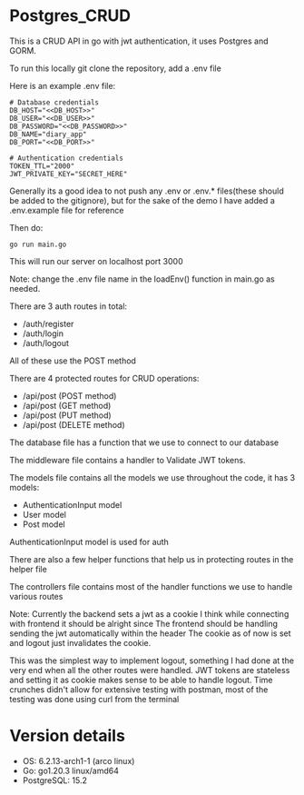 # Postgres_CRUD

This is a CRUD API in go with jwt authentication, it uses Postgres and GORM. 

To run this locally git clone the repository, add a .env file

Here is an example .env file:
```
# Database credentials
DB_HOST="<<DB_HOST>>"
DB_USER="<<DB_USER>>"
DB_PASSWORD="<<DB_PASSWORD>>"
DB_NAME="diary_app"
DB_PORT="<<DB_PORT>>"

# Authentication credentials
TOKEN_TTL="2000"
JWT_PRIVATE_KEY="SECRET_HERE"
```

Generally its a good idea to not push any .env or .env.* files(these should be added to the gitignore), but for the sake of 
the demo I have added a .env.example file for reference

Then do:
```
go run main.go
```

This will run our server on localhost port 3000

Note: change the .env file name in the loadEnv() function in main.go as needed.

There are 3 auth routes in total:
- /auth/register
- /auth/login
- /auth/logout

All of these use the POST method

There are 4 protected routes for CRUD operations:
- /api/post (POST method)
- /api/post (GET method)
- /api/post (PUT method)
- /api/post (DELETE method)

The database file has a function that we use to connect to our database

The middleware file contains a handler to Validate JWT tokens.

The models file contains all the models we use throughout the code, it has 3 models:
- AuthenticationInput model
- User model
- Post model

AuthenticationInput model is used for auth

There are also a few helper functions that help us in protecting routes in the helper file

The controllers file contains most of the handler functions we use to handle various routes

Note: Currently the backend sets a jwt as a cookie
I think while connecting with frontend it should be alright since 
The frontend should be handling sending the jwt automatically within the header
The cookie as of now is set and logout just invalidates the cookie.

This was the simplest way to implement logout, something I had done at the very end when all
the other routes were handled. JWT tokens are stateless and setting it as cookie makes sense 
to be able to handle logout. Time crunches didn't allow for extensive testing with postman, most
of the testing was done using curl from the terminal

# Version details
- OS: 6.2.13-arch1-1 (arco linux)
- Go: go1.20.3 linux/amd64
- PostgreSQL: 15.2

